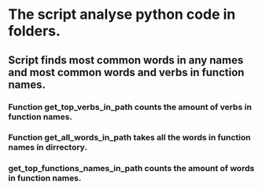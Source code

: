 # The script analyse python code in folders.

## Script finds most common words in any names and most common words and verbs in function names.

### Function get_top_verbs_in_path counts the amount of verbs in function names.

### Function get_all_words_in_path takes all the words in function names in dirrectory.

### get_top_functions_names_in_path counts the amount of words in function names.

